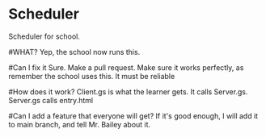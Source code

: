 # Scheduler
Scheduler for school. 

#WHAT?
Yep, the school now runs this.

#Can I fix it
Sure. Make a pull request. Make sure it works perfectly, as remember the school uses this. It must be reliable

#How does it work?
Client.gs is what the learner gets. It calls Server.gs. Server.gs calls entry.html

#Can I add a feature that everyone will get?
If it's good enough, I will add it to main branch, and tell Mr. Bailey about it.
